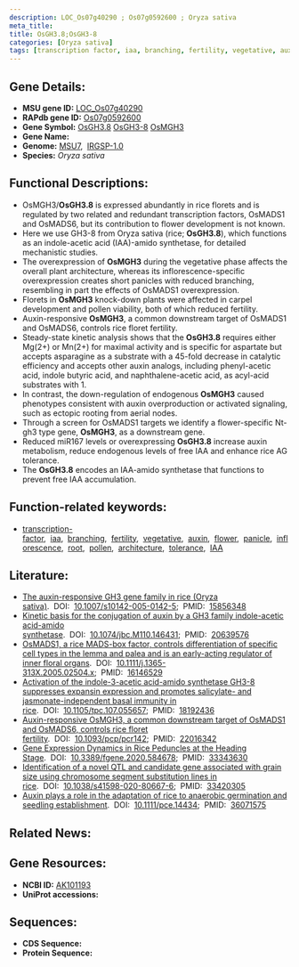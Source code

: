 ```yaml
---
description: LOC_Os07g40290 ; Os07g0592600 ; Oryza sativa
meta_title:
title: OsGH3.8;OsGH3-8
categories: [Oryza sativa]
tags: [transcription factor, iaa, branching, fertility, vegetative, auxin, flower, panicle, inflorescence, root, pollen, architecture, tolerance, IAA]
---
```


## Gene Details:
- **MSU gene ID:** [LOC_Os07g40290](http://rice.uga.edu/cgi-bin/ORF_infopage.cgi?orf=LOC_Os07g40290)  
- **RAPdb gene ID:** [Os07g0592600](https://rapdb.dna.affrc.go.jp/locus/?name=Os07g0592600)  
- **Gene Symbol:** <u>OsGH3.8</u>&nbsp;<u>OsGH3-8</u>&nbsp;<u>OsMGH3</u>
- **Gene Name:**
- **Genome:**  [MSU7](http://rice.uga.edu/),&nbsp;&nbsp;[IRGSP-1.0](https://rapdb.dna.affrc.go.jp/download/irgsp1.html)
- **Species:** *Oryza sativa*

## Functional Descriptions:
   - OsMGH3/**OsGH3.8** is expressed abundantly in rice florets and is regulated by two related and redundant transcription factors, OsMADS1 and OsMADS6, but its contribution to flower development is not known.
   - Here we use GH3-8 from Oryza sativa (rice; **OsGH3.8**), which functions as an indole-acetic acid (IAA)-amido synthetase, for detailed mechanistic studies.
   - The overexpression of **OsMGH3** during the vegetative phase affects the overall plant architecture, whereas its inflorescence-specific overexpression creates short panicles with reduced branching, resembling in part the effects of OsMADS1 overexpression.
   - Florets in **OsMGH3** knock-down plants were affected in carpel development and pollen viability, both of which reduced fertility.
   - Auxin-responsive **OsMGH3**, a common downstream target of OsMADS1 and OsMADS6, controls rice floret fertility.
   - Steady-state kinetic analysis shows that the **OsGH3.8** requires either Mg(2+) or Mn(2+) for maximal activity and is specific for aspartate but accepts asparagine as a substrate with a 45-fold decrease in catalytic efficiency and accepts other auxin analogs, including phenyl-acetic acid, indole butyric acid, and naphthalene-acetic acid, as acyl-acid substrates with 1.
   - In contrast, the down-regulation of endogenous **OsMGH3** caused phenotypes consistent with auxin overproduction or activated signaling, such as ectopic rooting from aerial nodes.
   - Through a screen for OsMADS1 targets we identify a flower-specific Nt-gh3 type gene, **OsMGH3**, as a downstream gene.
   - Reduced miR167 levels or overexpressing **OsGH3.8** increase auxin metabolism, reduce endogenous levels of free IAA and enhance rice AG tolerance.
   - The **OsGH3.8** encodes an IAA-amido synthetase that functions to prevent free IAA accumulation.

## Function-related keywords:
   - [transcription-factor](/tags/transcription-factor/),&nbsp;&nbsp;[iaa](/tags/iaa/),&nbsp;&nbsp;[branching](/tags/branching/),&nbsp;&nbsp;[fertility](/tags/fertility/),&nbsp;&nbsp;[vegetative](/tags/vegetative/),&nbsp;&nbsp;[auxin](/tags/auxin/),&nbsp;&nbsp;[flower](/tags/flower/),&nbsp;&nbsp;[panicle](/tags/panicle/),&nbsp;&nbsp;[inflorescence](/tags/inflorescence/),&nbsp;&nbsp;[root](/tags/root/),&nbsp;&nbsp;[pollen](/tags/pollen/),&nbsp;&nbsp;[architecture](/tags/architecture/),&nbsp;&nbsp;[tolerance](/tags/tolerance/),&nbsp;&nbsp;[IAA](/tags/IAA/)

## Literature:
   - [The auxin-responsive GH3 gene family in rice (Oryza sativa)](https://www.doi.org/10.1007/s10142-005-0142-5).&nbsp;&nbsp;DOI:&nbsp;&nbsp;[10.1007/s10142-005-0142-5](https://www.doi.org/10.1007/s10142-005-0142-5);&nbsp;&nbsp;PMID:&nbsp;&nbsp;[15856348](https://pubmed.ncbi.nlm.nih.gov/15856348/)
   - [Kinetic basis for the conjugation of auxin by a GH3 family indole-acetic acid-amido synthetase](https://www.doi.org/10.1074/jbc.M110.146431).&nbsp;&nbsp;DOI:&nbsp;&nbsp;[10.1074/jbc.M110.146431](https://www.doi.org/10.1074/jbc.M110.146431);&nbsp;&nbsp;PMID:&nbsp;&nbsp;[20639576](https://pubmed.ncbi.nlm.nih.gov/20639576/)
   - [OsMADS1, a rice MADS-box factor, controls differentiation of specific cell types in the lemma and palea and is an early-acting regulator of inner floral organs](https://www.doi.org/10.1111/j.1365-313X.2005.02504.x).&nbsp;&nbsp;DOI:&nbsp;&nbsp;[10.1111/j.1365-313X.2005.02504.x](https://www.doi.org/10.1111/j.1365-313X.2005.02504.x);&nbsp;&nbsp;PMID:&nbsp;&nbsp;[16146529](https://pubmed.ncbi.nlm.nih.gov/16146529/)
   - [Activation of the indole-3-acetic acid-amido synthetase GH3-8 suppresses expansin expression and promotes salicylate- and jasmonate-independent basal immunity in rice](https://www.doi.org/10.1105/tpc.107.055657).&nbsp;&nbsp;DOI:&nbsp;&nbsp;[10.1105/tpc.107.055657](https://www.doi.org/10.1105/tpc.107.055657);&nbsp;&nbsp;PMID:&nbsp;&nbsp;[18192436](https://pubmed.ncbi.nlm.nih.gov/18192436/)
   - [Auxin-responsive OsMGH3, a common downstream target of OsMADS1 and OsMADS6, controls rice floret fertility](https://www.doi.org/10.1093/pcp/pcr142).&nbsp;&nbsp;DOI:&nbsp;&nbsp;[10.1093/pcp/pcr142](https://www.doi.org/10.1093/pcp/pcr142);&nbsp;&nbsp;PMID:&nbsp;&nbsp;[22016342](https://pubmed.ncbi.nlm.nih.gov/22016342/)
   - [Gene Expression Dynamics in Rice Peduncles at the Heading Stage](https://www.doi.org/10.3389/fgene.2020.584678).&nbsp;&nbsp;DOI:&nbsp;&nbsp;[10.3389/fgene.2020.584678](https://www.doi.org/10.3389/fgene.2020.584678);&nbsp;&nbsp;PMID:&nbsp;&nbsp;[33343630](https://pubmed.ncbi.nlm.nih.gov/33343630/)
   - [Identification of a novel QTL and candidate gene associated with grain size using chromosome segment substitution lines in rice](https://www.doi.org/10.1038/s41598-020-80667-6).&nbsp;&nbsp;DOI:&nbsp;&nbsp;[10.1038/s41598-020-80667-6](https://www.doi.org/10.1038/s41598-020-80667-6);&nbsp;&nbsp;PMID:&nbsp;&nbsp;[33420305](https://pubmed.ncbi.nlm.nih.gov/33420305/)
   - [Auxin plays a role in the adaptation of rice to anaerobic germination and seedling establishment](https://www.doi.org/10.1111/pce.14434).&nbsp;&nbsp;DOI:&nbsp;&nbsp;[10.1111/pce.14434](https://www.doi.org/10.1111/pce.14434);&nbsp;&nbsp;PMID:&nbsp;&nbsp;[36071575](https://pubmed.ncbi.nlm.nih.gov/36071575/)

## Related News:

## Gene Resources:
- **NCBI ID:**  [AK101193](http://www.ncbi.nlm.nih.gov/nuccore/AK101193)
- **UniProt accessions:** [](https://www.uniprot.org/uniprotkb//entry)

## Sequences:
- **CDS Sequence:**
- **Protein Sequence:**
